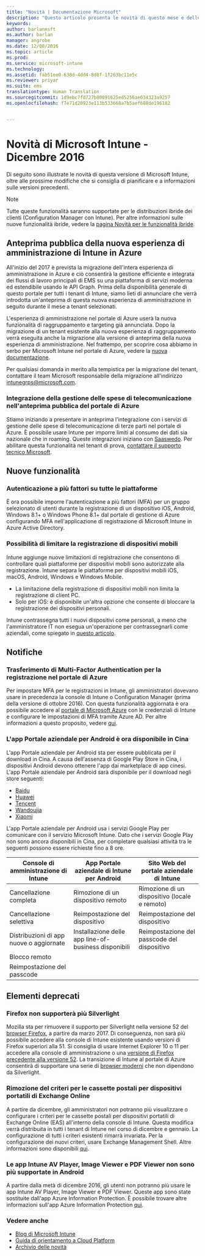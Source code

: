 ```yaml
---
title: "Novità | Documentazione Microsoft"
description: "Questo articolo presenta le novità di questo mese e delle versioni precedenti di Microsoft Intune"
keywords: 
author: barlanmsft
ms.author: barlan
manager: angrobe
ms.date: 12/08/2016
ms.topic: article
ms.prod: 
ms.service: microsoft-intune
ms.technology: 
ms.assetid: fab51ee0-638d-4dd4-8d8f-1f263bc11e5c
ms.reviewer: priyar
ms.suite: ems
translationtype: Human Translation
ms.sourcegitcommit: 1d9ebc7fd727b80091625ed5256ae634323a9257
ms.openlocfilehash: f7e71d20923e113b533668a7b5aef688de196182


---
```

# <a name="whats-new-in-microsoft-intune---december-2016"></a>Novità di Microsoft Intune - Dicembre 2016
Di seguito sono illustrate le novità di questa versione di Microsoft Intune, oltre alle prossime modifiche che si consiglia di pianificare e a informazioni sulle versioni precedenti.

> [!Note]
> Tutte queste funzionalità saranno supportate per le distribuzioni ibride dei clienti (Configuration Manager con Intune). Per altre informazioni sulle nuove funzionalità ibride, vedere la [pagina Novità per le funzionalità ibride](https://docs.microsoft.com/en-us/sccm/mdm/understand/whats-new-in-hybrid-mobile-device-management).

## <a name="public-preview-of-the-new-intune-admin-experience-on-azure--736542--"></a>Anteprima pubblica della nuova esperienza di amministrazione di Intune in Azure<!--736542-->
All'inizio del 2017 è prevista la migrazione dell'intera esperienza di amministrazione in Azure e ciò consentirà la gestione efficiente e integrata dei flussi di lavoro principali di EMS su una piattaforma di servizi moderna ed estendibile usando le API Graph. Prima della disponibilità generale di questo portale per tutti i tenant di Intune, siamo lieti di annunciare che verrà introdotta un'anteprima di questa nuova esperienza di amministrazione in seguito durante il mese a tenant selezionati.

L'esperienza di amministrazione nel portale di Azure userà la nuova funzionalità di raggruppamento e targeting già annunciata. Dopo la migrazione di un tenant esistente alla nuova esperienza di raggruppamento verrà eseguita anche la migrazione alla versione di anteprima della nuova esperienza di amministrazione. Nel frattempo, per scoprire cosa abbiamo in serbo per Microsoft Intune nel portale di Azure, vedere la [nuova documentazione](https://docs.microsoft.com/intune-azure/introduction/what-is-microsoft-intune).

Per qualsiasi domanda in merito alla tempistica per la migrazione del tenant, contattare il team Microsoft responsabile della migrazione all'indirizzo [intunegrps@microsoft.com](mailto:intunegrps@microsoft.com).

### <a name="telecom-expense-management-integration-in-public-preview-of-azure-portal--747605--"></a>Integrazione della gestione delle spese di telecomunicazione nell'anteprima pubblica del portale di Azure<!--747605-->
Stiamo iniziando a presentare in anteprima l'integrazione con i servizi di gestione delle spese di telecomunicazione di terze parti nel portale di Azure. È possibile usare Intune per imporre limiti al consumo dei dati sia nazionale che in roaming. Queste integrazioni iniziano con [Saaswedo](http://www.saaswedo.com). Per abilitare questa funzionalità nel tenant di prova, [contattare il supporto tecnico Microsoft](https://docs.microsoft.com/intune/troubleshoot/how-to-get-support-for-microsoft-intune).

## <a name="new-capabilities"></a>Nuove funzionalità

### <a name="multi-factor-authentication-across-all-platforms---747590--"></a>Autenticazione a più fattori su tutte le piattaforme <!--747590-->
È ora possibile imporre l'autenticazione a più fattori (MFA) per un gruppo selezionato di utenti durante la registrazione di un dispositivo iOS, Android, Windows 8.1+ o Windows Phone 8.1+ dal portale di gestione di Azure configurando MFA nell'applicazione di registrazione di Microsoft Intune in Azure Active Directory.

### <a name="ability-to-restrict-mobile-device-enrollment--747596--"></a>Possibilità di limitare la registrazione di dispositivi mobili<!--747596-->
Intune aggiunge nuove limitazioni di registrazione che consentono di controllare quali piattaforme per dispositivi mobili sono autorizzate alla registrazione. Intune separa le piattaforme per dispositivi mobili iOS, macOS, Android, Windows e Windows Mobile.
* La limitazione della registrazione di dispositivi mobili non limita la registrazione di client PC.
* Solo per iOS: è disponibile un'altra opzione che consente di bloccare la registrazione dei dispositivi personali.

Intune contrassegna tutti i nuovi dispositivi come personali, a meno che l'amministratore IT non esegua un'operazione per contrassegnarli come aziendali, come spiegato in [questo articolo](https://docs.microsoft.com/en-us/intune/deploy-use/manage-corporate-owned-devices).


## <a name="notices"></a>Notifiche

### <a name="multi-factor-authentication-on-enrollment-moving-to-the-azure-portal---vso-750545--"></a>Trasferimento di Multi-Factor Authentication per la registrazione nel portale di Azure <!--VSO 750545-->
Per impostare MFA per le registrazioni in Intune, gli amministratori dovevano usare in precedenza la console di Intune o Configuration Manager (prima della versione di ottobre 2016). Con questa funzionalità aggiornata è ora possibile accedere al [portale di Microsoft Azure](https://manage.windowsazure.com) con le credenziali di Intune e configurare le impostazioni di MFA tramite Azure AD. Per altre informazioni a questo proposito, vedere [qui](https://aka.ms/mfa_ad).

### <a name="company-portal-app-for-android-now-available-in-china--vso-658093--"></a>L'app Portale aziendale per Android è ora disponibile in Cina <!--VSO 658093-->
L'app Portale aziendale per Android sta per essere pubblicata per il download in Cina. A causa dell'assenza di Google Play Store in Cina, i dispositivi Android devono ottenere l'app dai marketplace di app cinesi. L'app Portale aziendale per Android sarà disponibile per il download negli store seguenti:
* [Baidu](https://go.microsoft.com/fwlink/?linkid=836946)
* [Huawei](https://go.microsoft.com/fwlink/?linkid=836948)
* [Tencent](https://go.microsoft.com/fwlink/?linkid=836949)
* [Wandoujia](https://go.microsoft.com/fwlink/?linkid=836950)
* [Xiaomi](https://go.microsoft.com/fwlink/?linkid=836947)

L'app Portale aziendale per Android usa i servizi Google Play per comunicare con il servizio Microsoft Intune. Dato che i servizi Google Play non sono ancora disponibili in Cina, per completare qualsiasi attività tra le seguenti possono essere richieste fino a 8 ore. 

|Console di amministrazione di Intune| App Portale aziendale di Intune per Android |Sito Web del portale aziendale di Intune|   
|---|---|---|
|Cancellazione completa| Rimozione di un dispositivo remoto| Rimozione di un dispositivo (locale e remoto)|
|Cancellazione selettiva| Reimpostazione del dispositivo| Reimpostazione del dispositivo|
|Distribuzioni di app nuove o aggiornate| Installazione delle app line-of-business disponibili| Reimpostazione del passcode del dispositivo|
|Blocco remoto|||
|Reimpostazione del passcode|||

## <a name="deprecations"></a>Elementi deprecati

### <a name="firefox-to-no-longer-support-silverlight--vso-tba--"></a>Firefox non supporterà più Silverlight<!--VSO TBA-->
Mozilla sta per rimuovere il supporto per Silverlight nella versione 52 del [browser Firefox](https://www.mozilla.org/firefox), a partire da marzo 2017. Di conseguenza, non sarà più possibile accedere alla console di Intune esistente usando versioni di Firefox superiori alla 51. Si consiglia di usare Internet Explorer 10 o 11 per accedere alla console di amministrazione o una [versione di Firefox precedente alla versione 52](https://ftp.mozilla.org/pub/firefox/releases/). La transizione di Intune al portale di Azure consentirà di supportare una serie di [browser moderni](https://docs.microsoft.com/en-us/azure/azure-preview-portal-supported-browsers-devices) che non dipendono da Silverlight.

### <a name="removal-of-exchange-online-mobile-inbox-policies---770687--"></a>Rimozione del criteri per le cassette postali per dispositivi portatili di Exchange Online <!--770687-->
A partire da dicembre, gli amministratori non potranno più visualizzare o configurare i criteri per le cassette postali per dispositivi portatili di Exchange Online (EAS) all'interno della console di Intune. Questa modifica verrà distribuita in tutti i tenant di Intune nel corso di dicembre e gennaio. La configurazione di tutti i criteri esistenti rimarrà invariata. Per la configurazione dei nuovi criteri, usare Exchange Management Shell. Altre informazioni sono disponibili [qui](https://technet.microsoft.com/en-us/library/bb123783%28v=exchg.150%29.aspx).

### <a name="intune-av-player-image-viewer-and-pdf-viewer-apps-are-no-longer-supported-on-android---747553--"></a>Le app Intune AV Player, Image Viewer e PDF Viewer non sono più supportate in Android <!--747553-->
A partire dalla metà di dicembre 2016, gli utenti non potranno più usare le app Intune AV Player, Image Viewer e PDF Viewer. Queste app sono state sostituite dall'app Azure Information Protection. È possibile trovare altre informazioni sull'app Azure Information Protection [qui](https://docs.microsoft.com/information-protection/rms-client/mobile-app-faq).

### <a name="see-also"></a>Vedere anche
* [Blog di Microsoft Intune](http://go.microsoft.com/fwlink/?LinkID=273882)
* [Guida di orientamento a Cloud Platform](http://www.microsoft.com/en-us/server-cloud/roadmap/Indevelopment.aspx?TabIndex=0&dropValue=Intune)
* [Archivio delle novità](whats-new-archive.md)



<!--HONumber=Dec16_HO4-->


